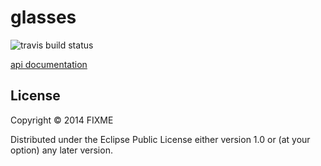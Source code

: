 # glasses

![travis build status](https://travis-ci.org/megakorre/glasses.svg?branch=master)

[api documentation](http://megakorre.github.io/glasses/doc/glasses.html)

## License

Copyright © 2014 FIXME

Distributed under the Eclipse Public License either version 1.0 or (at
your option) any later version.
